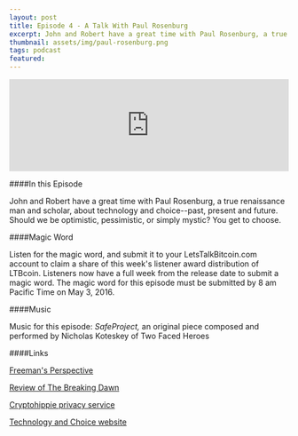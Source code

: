 ```yaml
---
layout: post
title: Episode 4 - A Talk With Paul Rosenburg
excerpt: John and Robert have a great time with Paul Rosenburg, a true renaissance man and scholar, about technology and choice--past, present and future. Should we be optimistic, pessimistic, or simply mystic? You get to choose.  
thumbnail: assets/img/paul-rosenburg.png
tags: podcast
featured:
---
```


<iframe width="100%" height="166" scrolling="no" frameborder="no" src="https://w.soundcloud.com/player/?url=https%3A//api.soundcloud.com/tracks/260914065&amp;color=ff5500&amp;auto_play=false&amp;hide_related=false&amp;show_comments=true&amp;show_user=true&amp;show_reposts=false"></iframe>


 ####In this Episode

John and Robert have a great time with Paul Rosenburg, a true renaissance man and scholar, about technology and choice--past, present and future. Should we be optimistic, pessimistic, or simply mystic? You get to choose.  

 ####Magic Word

Listen for the magic word, and submit it to your LetsTalkBitcoin.com account to claim a share of this week's  listener award distribution of LTBcoin. Listeners now have a full week from the release date to submit a magic word. The magic word for this episode must be submitted by 8 am Pacific Time on May 3, 2016.

 ####Music

Music for this episode: *SafeProject,* an original piece composed and performed by Nicholas Koteskey of Two Faced Heroes


 ####Links

[Freeman's Perspective](http://www.freemansperspective.com/)

[Review of The Breaking Dawn](http://www.freemansperspective.com/the-breaking-dawn-a-book-review-by-jim-davidson/)

[Cryptohippie privacy service](https://secure.cryptohippie.com/)

[Technology and Choice website](http://technologyandchoice.com)
